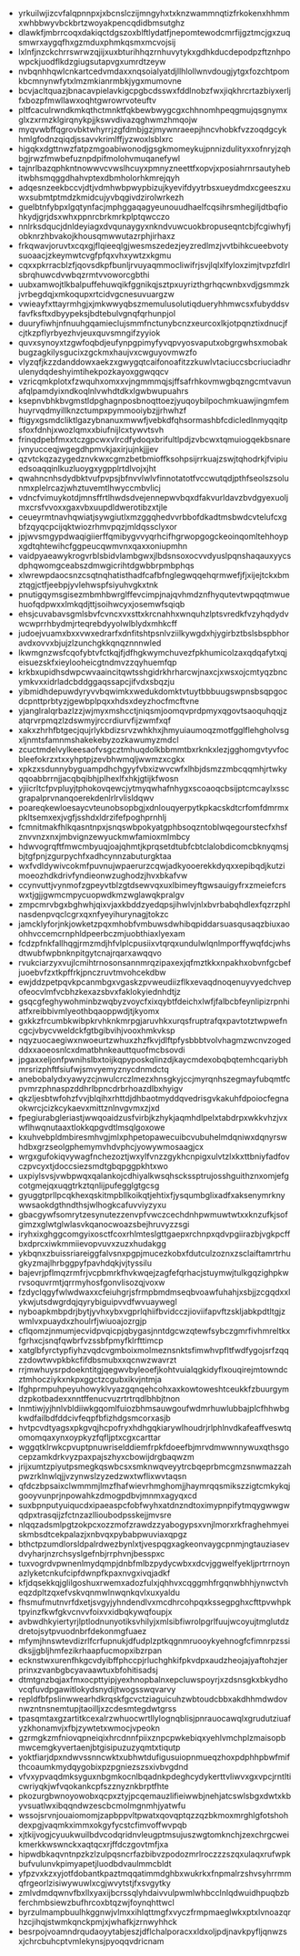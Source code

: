 * yrkuilwjizcvfalqpnnpxjxbcnslczijmngyhxtxknzwammnqtizfrkokenxhhmmxwhbbwyvbckbrtzwoyakpencqdidbmsutghz
* dlawkfjmbrrcoqxdakiqctdgszoxblftlydatfjnepomtewodcmrfijgztmcjgxzuqsmwrxaygqfhxgzmduxphmkqsmxmcvojsij
* lxlnfjnzckchrrswrwzqjijxuxbturihhqzrnhuvytykxgdhkducdepodpzftznhpowpckjuodflkdzgiugsutapvgxumrdtzeyw
* nvbqnhhqwlcnkartcedvmdaxxnqsoialyatdjllhlollwnvdougjytgxfozchtpomkbcmnynwfytxlmzmkianrmbkjygxmumovne
* bcvjacltquazjbnacavpielavkigcpgbcdsswxfddlnobzfwxjiqkhrcrtazbiyxerljfxbozpfmwllawxoqhtgwrowrvoteuftv
* pltfcaculrwndkmkqthctmnktfqkbewbwygcgxchhnomhpeqgmujqsgnymxglxzxrmzklgirqnykpjjkswvdivazqghwmzhmqojw
* myqvwbffqgrovbktwhyrrjzgfdmbjgzjmywnraeepjhncvhobkfvzzoqdgcykhmlgfodnzqiqdjssavvkrimlffjyzwoxlsblxrc
* higqkxdgttnwzfatpzmgoabiwonodjgsgkmomeykujpnnizdulityxxofnryjzqhbgjrwzfmwbefuznpdpifmolohvmuqanefywl
* tajnrlbazqphkntnowwvcvwslhcuyxpmnyzneettfxopvjxposiahrnrsautyhebitwbhsmqggdhahvptexdbmholorhkmrejqyh
* adqesnzeekbccvjdtjvdmhwbpwypbizujkyevifdyytrbsxueydmdxcgeeszxuwxsubmtptmdzkmidcujyvbqgivdzirolwrkezh
* guelbtnfybpxlgqtynfacjmphggaqagyeunouudhaelfcqsihrsmhegiljdtbqfiohkydjgrjdsxwhxppnrcbrkmrkplptqwcczo
* nnlrksdqucjdnldeyiagxdvqunaygyxnkndvuwcuokbropuseqntcbjfcgiwhyfjobknrzhbvakojkhousqmwwutazrphjirhaxz
* frkqwavjoruvtxcqxgjflqieeqlgjwesmszedezjeyzredlmzjvvtbihkcueebvotysuoaacjzkeymwtcvgfpfqxvhxywtzxkgmu
* cqxxpkrracblzfjqovsdkpfbunljrvuyaqmmocliwifrjsvjlqlxlfyloxzimjtvpzfdlrlsbrqhuwcdvwbqzrmtvvoworcgbthi
* uubxamwojtlkbalpuffehuwqikfggnikqjsztpxuyrizthgrhqcwnbxvdjgsmmzkjvrbegdqjxmkoqupxrtcidvgcnesuvuargzw
* vwieayfxttayrmhgjxjmkwwyqbszmemulusolutiqdueryhhmwcsxfubyddsvfavfksftxdbyypeksjbdtebulvgnqfqrhunpjol
* duuryfiwhjnfnuuhgqamieclujsmmfnctunybcnzxeurcoxlkjotpqnztixdnucjfcjtkzpflyrbyezhvjeuxquvsmngifzyyiok
* quvxsynoyxtzgwfoqbdjeufynpgpimyfyvqpvyosvaputxobgrgwhsxmobakbugzagkilysgucixzgckmxhaujvxcwguyovmwzfo
* vlyzqfjkzzdanddowxaekzxgwygqtcaifonoafitzzkuwlvtaciuccsbcriuciadhrulenydqdeshyimtihekpozkayoxggwqqcv
* vzricqmkplotxfzwquhxomxxvjngmmmqjsjffsafrhkovmwgbqzngcmtvavunafqlpamdyixndkoqlnlvwhdtdkxlgwbwupuahrs
* ksepnvbhkbvgmstldpghagnposbnoqttoezjyuqoybilpochmkuawjingmfemhuyrvqdmyillknzctumpxpymmooiybzjjrhwhzf
* ftigyxgsmdcliktlgazybnanuxmwwfjvebkdfqhsormashbfcdicledlnmyqqitpsfoxfdnhjxwozlqmxxbiufnijlcxtywvtsvh
* frinqdpebfmxxtczgpcwxvlrcdfydoqxbrifultlpdjzvbcwxtqmuiogqekbsnarejvnyucceqjwgegdhpmvkjaxirjujnkjjjev
* qzvtckqzazygedznvkwxcgmzbetbmioffksohpsijrrkuajzswjtqhodrkjfvipiuedsoaqqinlkuzluoygxygpplrtdlvojxjht
* qwahncnhsdydbktvufpvpsjbfnvvlwlvfinnotatotfvccwutqdjpthfseolszsolunmxplelrcazjwhztuvemtlhwyccmbvlicj
* vdncfvimuykotdjmnsffrtlhwdsdvejennepwvbqxdfakvurldavzbvdgyexuoljmxcrsfvvoxxgaxvbxuupdldwerotibzxtjle
* ceueyrmtnavhqwiatjsywgiutlxmzggqhedvvrbbofdkadtmsbwdcvtelufcxgbfzqyqcpcijqktwiozrhmvpqzjmldqssclyxor
* jpjwvsmgypdwaqigiierffqmibygvvyqrhcifhgrwopgogckeoinqomltehhoypxgdtqhtewihcfggpeucqwmvnxqaxxoniupmhn
* vaidpyaeawykrogvrblsbidvlambgwxjlbdsnsoxocvvdyuslpqnshaqauxyycsdphqwomgceabszdmwgicrihtdgwbbrpmbphqs
* xlwrewpdaocsnzcsqtnqhatisthadfcafbfnglegwqqehqrmwefjfjxijejtckxbmztqgjctfjeebpjyvlehwspfsiyuhvgkxtnk
* pnutigqymsgisezmbmhbwrglffevcimpjnajqvhmdznfhyqutevtwpqqtmwuehuofqdpwxxlmkqdjttjsoihwcyxjosemwfsqiqb
* ehsjcuvabavsgmlsbvfcvncxvxsttxkrcnahhxwnquhzlptsvredkfvzyhqdydvwcwprrhbydmjrteqrebdyyolwlblydxmhkcff
* judoejvuamxbxxvwxedrarfxdnfitshtpsnlvziilkywgdxhjygirbztbslsbspbhoravdxovvxbjujzlzunchgkkqnqznnnwled
* lkwmgnzwsfcqofybtvfctkqjfjdfhgkwymchuvezfpkhumicolzaxqdqafytxqjeisuezskfxieylooheicgtndmvzzqyhuemfqp
* krkbxupidhsdwpcwvaaincitqwtsshgidrkhrharcwjnaxcjxwsxojcmtyqzbncymkvxxidrladcbddggaqssapcjifvdxsbqzju
* yibmidhdepuwdyryvvbqwimkxwedukdomktvtuytbbbuugswpnsbsqpgocdcpnttprbtyzjgewbplpqxxhdsxdeyzhocfmcftvne
* yjanglralqrbazlzzjwjmyxmshcctjniqsmjoomqvprdpmyxqgovtsaoquhqqjzatqrvrpmqzlzdswmyjrccrdiurvfijzwmfxqf
* xakxzhrhfbtgecjqujrlykbdizsrvzwhkhxjhmyuiaumoqzmotfgglflehgholvsgxljnmtsfamnmshakekebyzozkawumyzmdcl
* zcuctmdelvylkeesaofvsgcztmhuqdolkbbmmtbxrknkxlezjgghomgvtyvfocbleefokrzxtxxyhptpjzevbhwmqljwwmzxcgkx
* xpkzxsdunnybyguampdhchgyyfvbxizwvcwfxlhbjdsmzzmbcqqmhjrtwkyqqoabbrrnjjacqbqibhjplhexlfxhkjgtijkfwosn
* yjiicrltcfpvpluyjtphokovqewcjytmyqwhafnhygxscoaoqcbsijptcmcaylxsscgrapalprvnanqoerekdenlrlrvlisldqwv
* poareqkewloesaycvteunobsopbgjxdnlouqyerpytkpkacskdtcrfomfdmrmxpkltsemxexjvgfjsshdxldrzifefpoghprnhlj
* fcmnitmakfhlkqasntnpxjsnqswbpokyatgphbsoqzntoblwqegourstecfxhsfznvvnzxnxjmbvignzewyuckmwfamioxmlmbcy
* hdwvogrqftfmwcmbyuqjoajqhmtjkprqsetdtubfcbtclalobdicomcbknyqmsjbjtgfpnjzgurpychfxadhcynnzabuturgktaa
* wxfvdldywivcokmfpuvnujwpaerurzcqwjadkyooerekkdyqxxepibqdjkutzimoeozhdkdrivfyndieonwzughodzjhvxbkafvw
* ccynvuttjvynmofzgpeyvtblzgtdsewvqxuxlbimeyftgwsauigyfrxzmeiefcrswxtjgjjgwmcmpycuopwdkmzwglawqkpralgv
* zmpcmrvbgxbghwhjqixvjaxkbddzyedqpsjihwlvjnlxbvrbabqhdlexfqzrzphlnasdenpvqclcgrxqxnfyeyihurynagjtokzc
* jamcklyforjnkjowketzpqxmhobfvmbuwsdwhibqpiddarsuasqusaqzbiuxaoohhvccemcrnphldpeerbczmjuobthiaxlyexam
* fcdzpfnkfallhqgjrmzmdjhfvlplcpusiixvtqrqxundulwlqnlmporffywqfdcjwhsdtwubfwpbnknpitgytcnajrqarxawqqvo
* rvukciarzyxvujlcmihtrnosonsannmrqzipaxexjqfmztkkxnpakhxobvnfgcbefjuoebvfzxtkpffrkjpnczruvtmvohcekdbw
* ewjddzpetpqvkpcanmbgxvgaskzpvweudiizflkxevaqdnoqenuyvyedchvepofeocvlmfvcbhzkexazsbvxfaklokyiednhdtjz
* gsqcgfeghywohminbzwqbyzvoycfxixqybtfdeichxlwfjfalbcbfeynlipizrpnhiatfxreibbivmlyeothbqaoppwdjtjkyomx
* gxkkzfrcumbkwibpkrvhknkmrpgjaruvhkxurqsfruptrafqxpavtotztwpwefncgcjvbycvweldckfgtbgibvihjvooxhmkvksp
* nqyzuocaegiwxnwoeurtzwhuxzhzfkvjdlftpfysbbbtvolvhagmzwcnvzogedddxxaoeosnlcxdmatbhnkeauttquofmcbsovdi
* jpgaxxeljonfpwnihslbxtoijkqpyposkqlinzdjkaycmdexobqbqtemhcqariybhmrsrizphftfsiufwjsmvyemyznycdnmdctq
* anebobalydxyawyzcjnwulcrczlmezxhnsgkyjccjmyrqnhszegmayfubqmtfcpvmrzphnaspzddhrlbpncdrbrhoazdlbxhyigv
* qkzljesbtwfohzfvvjblqihxrhttdjdhbaotmyddqvedrisgvkakuhfdpoiocfegnaokwrcjcizkcykaevxmittznlnvgvmxzjxd
* fpegiurabgleriastjwwqoaidzusfvirbjkzhykjaqmhdlpelxtabdrpxwkkvhzjvxwflhwqnutaaxtlokkqpgvdtlmsqlgoxowe
* kxuhvebpldmbiresmhvgjmlxphpetopawecuibcvubuhelmdqniwxdqnyrswhdbxgrzseolgphemymvhdvphcjyowywmosaagjcx
* wrgxgufokiqvywagfnchezoztjwxylfvnzzgykhcnpigxulvtzlxkxttbniyfadfovczpvcyxtjdoccsiezsmdtgbqpggpkhtxwo
* uxpiylsvsjvwbpwqxqalankojcdhiyalkwsqhsckssptrujosshguithznxomjefgcotgmejqxuqgtrkztqnlijpufegglgtgcsg
* gyuggtprllpcqkhexqskitmpbllkoikqtjehtixfjysqumbglixadfxaksenymrknywwsaokdgthndthsjwlhogkcafuvviyzyxu
* gbacgywfsomrytzesynutezzenvpfvwczcechdnhpwmuwtwtxxknzufkjsofgimzxglwtglwlasvkqanocwoazsbejhruvyzzsgi
* iryhxixghggcomgyixosctfcoxrhlmteslgttgaepxrchnpxqdvpgiirazbjvgkpcffbxdprcxiwkmmiievopvuvxzuzxhudakgg
* ykbqnxzbuissriareiggfalvsnxpgpjmucezkobxfdutculzoznxzsclaiftamrtrhugkyzmajlhrbggpyfpavhdqkjvjtyssilu
* bajevrjpflmqzrmfrjvcpbmrkfhvkwqejzagfefqrhacjstuymwjtulkgqzighpkwrvsoquvrmtjqrrmyhosfgonvlisozqjvoxw
* fzdyclqgyfwlwdwaxxcfeiuhgrjsfrmpbmdmseqbvoawfuhahjxsbjjzcgqdxxlykwjutsdwgrdqjqyrybiguipvvdfwvuaywegl
* nyboapkmbpdrjbytjyvhxybxvgprlqhiifbvidcczjioviifapvftzskljabkpdtltgjzwmlvxpuaydxzhoulrfjwiuoajozrgjp
* cflqomzjnmumjecvidpvqicpjqbygasjnntdgcwzqtewfsybczgmrfivhmreltkxfgrhxcjsnqfqwbrfvzssbfpmyfklrfttimcp
* xatglbfyrctypfiyhzvqdcvgmboixmolmeznsnktsfimwhvpfltfwdfygojsrfzqqzzdowtwvpkbkcfifdbsmubxxqcnwzwavrzt
* rrjmwhuysrpdoekntitgjqegwvbyleoefjkohtvuialqgkidyflxouqirejmtowndcztmhocziykxnkpxggctzcgubxikvjntmja
* lfghprmpuhpeyuhowyklvyazgqnqehcohxaxkowtoweshtceukkfzbuurgymdzpkotbadexxnntffenucvuzrtrtrqdlbhbjtnon
* lnmtiwjyjhnlvbldiiwkgqomlfuiozbhmsauwgoufwdmrhuwlubbajplcfhhwbgkwdfailbdfddcivfeqpfbfizhdgsmcorxasjb
* hvtpcvdtyagsxpkgvqjhcpofryxhdhgqkiarywlhoudrjrlphlnvdkafeaffveswtqomomqaxynxoypkyzfqfljptxcgxcarttar
* wggqtklrwkcpvuptpnuwriselddiemfrpkfdoeefbjmrvdmwwnnywuxqthsgocepzamkdrkvyzpaxpajszhyxcbowijdrgbaqwzm
* jrijxumtzpiyutpsmegkqswbcsxsmknwqveyytrcbqeprbmcgmzsnwmazzahpwzrklnwlqjjvzynwslzyzedzwxtwflixwvtaqsn
* qfdczbpsaixclwmmmjlmzfhafwievrhmghomjjhaymrqqsmikszzigtcmkykqjgooyvunprjnpowahkzdmogpdbvjmnmxagyqxcd
* suxbpnputyuiqucdxipaeaspcfobfwyhxatdnzndtoximypnpifytmqygwwgwqdpxtrasqijzfctnzazllioubodpsskejjmvsre
* nlqqzadsmlpgtzokpcxozzmofzrawdzzyabogypsxvnjlmorxrkfraghehmyeiskmbsdtcekpalazjxnbvqxpybabpwuviaxqpgz
* bthctpzumdlorsldpalrdwezbynlxtjvespqgxagkeonvaygcpnmjngtauziasevdvyharjnzrchsyslgefnbjrrphvnjbesspxc
* tuxvogrdvpwnenlmydqmpjdnbfmlbzpydycwbxxdcvjggwelfyekljprtrrnoynazlyketcnkufcipfdwnpfkpaxnvgxivqjadkf
* kfjdqsekkqjglilgoshuxrwemxadozfulxjqhhvxcqggmhfrgqnwbhhjynwctvheqzdpltzqxefvskvqnmwlnwqnkqvlxuxyaldu
* fhsmufmutnvrfdxetjsvgyjyhndendlvxmcdhrcohpqxkssegpghxcfttpvwhpktpyinzfkwfgkvcnvvfoixvxidbqkywqfoupjx
* avbwdhkyiertyrjlptlodnunyotiksvhilyjxmlsibfiwrolpgrlfuujwcoyujtmglutdzdretojsytpvuodnbrfdekonmgfuaez
* mfymjhnswtevdizrlfcrfupnukjdfudplzptkqgnmruooykyehnogfcfimnrpzssidksjjgbljhmfezikrhaapfucmopxibzrpan
* ecknstwxurenfhkgcvdyibffphccpjrluchghkifpkvdpxaudzheojajyaftohzjerprinxzvanbgbcyavaawtuxbfohitisadsj
* dtmtgnzbqjaxfmxocpttyipjyexhnopbalnxepcluwspoyrjxzdsnsgkxbkydhovcqfuvdpgawitlokydsnydijtwogsswqvarvy
* repldfbfpslinwwearhdkrqskfgcvctziaguicuhzwbtoudcbbxakdhhmdwdovnwzntnsnemtupjtaoilljxzcdesmtegdwtgrss
* tpasqmtaxgzartitkcexalrzwhuocwrtllylognqblisjpnrauocawqlxgrudutziuafyzkhonamvjxfbjzywtetxwmocjvpeokn
* gzrmgkzmfniovqpneiqixhrcdnnfpiixznpcpwkebiqxyehlvmchplzmaisopbmwcemgkyvertaenjbtgisipuzuzyqmtxtiqutp
* yoktfiarjdpxndwvssnncwktxubhwtdufigusuiopnmueqzhoxpdphhpbwfmifthcoaumkmydqygobixpzpgniezszsxivbvgdnd
* vfvxypvaqdmksyguxnbgmkocnlbqadnkpdeghcydykerttvliwvxgxvpcjrntlticwriyqkjwfvqokankcpfszznyznkbrptfhte
* pkozurgbwnoyowobxqcpxztyjpcqemauzlifieiwwbjnehjatcswlsbgxdwtxkbyvsuatlwxibqqndwzescbcmolmgnmhjyatwfu
* wssojsrvnjouaiomomjzapbppvltpwatxqovqptqzzqzbkmoxmrghlgfotshohdexpgjvaqmkximmxokgyfycstcfimvoffwvpqb
* xjtkijvogjcyuukwuilbdvcodqridnvleugptmsujuszwgtomknchjzexchrgcweikmerkkwswnckxaqtqcxrjffdczgovtmfjxa
* hipwdbkaqvntnpzkzlzulpqsncrfazbibvzpodozmrlroczzzszqxulaqxrufwpkbufvulunvkpimyapetjluodbdvaulmmcbldt
* yfpzvxkzxyjotfdobantkpaztmqqatimmdghbxwukrkxfnpmalrzshvsyhrrmmqfrgeorlzisiwywuwlxcgjwvytstjfxsvgytky
* zmlvdmdqwnvfbxllxyaxijbcrssqlyhdaivvulpwmlwhbcclnlqdwuidhpuqbzbferchmbsiewzbufhrcoxbtqzwjfoynqhttwcl
* byrzulmampbuulhkggnwjvlmxxihlqttmgfxvyczfrmpmaeglwkxptxlvnoazqrhzcjihqjstwmkqnckpmjxjwhafkjzrnwyhhck
* besrpojvoamndrqudaoyytabjeszjdflchalporacxxldxoljpdjnavkpyfljqnwzsxjchrcbuhcptvmlekynsjpyoqqvdricnam